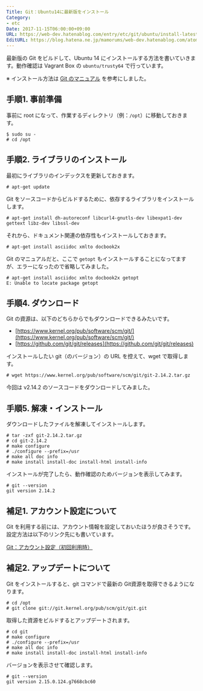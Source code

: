 ```yaml
---
Title: Git：Ubuntu14に最新版をインストール
Category:
- etc
Date: 2017-11-15T06:00:00+09:00
URL: https://web-dev.hatenablog.com/entry/etc/git/ubuntu/install-latest-git
EditURL: https://blog.hatena.ne.jp/mamorums/web-dev.hatenablog.com/atom/entry/8599973812316416575
---
```


最新版の Git をビルドして、Ubuntu 14 にインストールする方法を書いていきます。動作確認は Vagrant Box の `ubuntu/trusty64` で行っています。

※ インストール方法は [Git のマニュアル](https://git-scm.com/book/en/v2/Getting-Started-Installing-Git) を参考にしました。


## 手順1. 事前準備
事前に root になって、作業するディレクトリ（例：`/opt`）に移動しておきます。

```
$ sudo su -
# cd /opt
```


## 手順2. ライブラリのインストール
最初にライブラリのインデックスを更新しておきます。

```
# apt-get update
```

Git をソースコードからビルドするために、依存するライブラリをインストールします。

```
# apt-get install dh-autoreconf libcurl4-gnutls-dev libexpat1-dev gettext libz-dev libssl-dev
```

それから、ドキュメント関連の依存性もインストールしておきます。

```
# apt-get install asciidoc xmlto docbook2x
```

Git のマニュアルだと、ここで `getopt` もインストールすることになってますが、エラーになったので省略してみました。

```
# apt-get install asciidoc xmlto docbook2x getopt
E: Unable to locate package getopt
```


## 手順4. ダウンロード
Git の資源は、以下のどちらからでもダウンロードできるみたいです。

- [https://www.kernel.org/pub/software/scm/git/](https://www.kernel.org/pub/software/scm/git/)
- [https://github.com/git/git/releases](https://github.com/git/git/releases)

インストールしたい git（のバージョン）の URL を控えて、wget で取得します。

```
# wget https://www.kernel.org/pub/software/scm/git/git-2.14.2.tar.gz
```

今回は v2.14.2 のソースコードをダウンロードしてみました。


## 手順5. 解凍・インストール
ダウンロードしたファイルを解凍してインストールします。

```
# tar -zxf git-2.14.2.tar.gz
# cd git-2.14.2
# make configure
# ./configure --prefix=/usr
# make all doc info
# make install install-doc install-html install-info
```

インストールが完了したら、動作確認のためバージョンを表示してみます。

```
# git --version
git version 2.14.2
```

## 補足1. アカウント設定について
Git を利用する前には、アカウント情報を設定しておいたほうが良さそうです。設定方法は以下のリンク先にも書いています。

[Git：アカウント設定（初回利用時）](/entry/etc/git/set-account)


## 補足2. アップデートについて
Git をインストールすると、git コマンドで最新の Git資源を取得できるようになります。

```
# cd /opt
# git clone git://git.kernel.org/pub/scm/git/git.git
```

取得した資源をビルドするとアップデートされます。

```
# cd git
# make configure
# ./configure --prefix=/usr
# make all doc info
# make install install-doc install-html install-info
```

バージョンを表示させて確認します。

```
# git --version
git version 2.15.0.124.g7668cbc60
```

